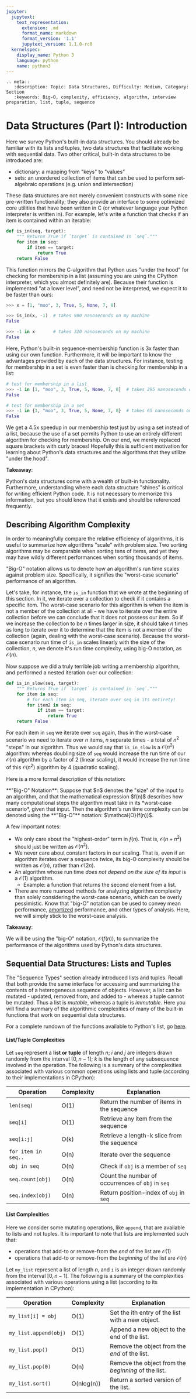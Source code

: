 ```yaml
---
jupyter:
  jupytext:
    text_representation:
      extension: .md
      format_name: markdown
      format_version: '1.1'
      jupytext_version: 1.1.0-rc0
  kernelspec:
    display_name: Python 3
    language: python
    name: python3
---
```


```raw_mimetype="text/restructuredtext"
.. meta::
   :description: Topic: Data Structures, Difficulty: Medium, Category: Section
   :keywords: Big-O, complexity, efficiency, algorithm, interview preparation, list, tuple, sequence
```

<!-- #region -->
# Data Structures (Part I): Introduction
Here we survey Python's built-in data structures. You should already be familiar with its lists and tuples, two data structures that facilitate working with sequential data. Two other critical, built-in data structures to be introduced are:

- dictionary: a mapping from "keys" to "values"
- sets: an unordered collection of items that can be used to perform set-algebraic operations (e.g. union and intersection) 

These data structures are not merely convenient constructs with some nice pre-written functionality; they also provide an interface to some optimized core utilities that have been written in C (or whatever language your Python interpreter is written in). For example, let's write a function that checks if an item is contained within an iterable:

```python
def is_in(seq, target):
    """ Returns True if `target` is contained in `seq`."""
    for item in seq:
        if item == target:
            return True
    return False
```

This function mirrors the C-algorithm that Python uses "under the hood" for checking for membership in a list (assuming you are using the CPython interpreter, which you almost definitely are). Because their function is implemented "at a lower level", and need not be interpreted, we expect it to be faster than ours:
```python
>>> x = [1, "moo", 3, True, 5, None, 7, 8]

>>> is_in(x, -1)  # takes 980 nanoseconds on my machine
False

>>> -1 in x       # takes 320 nanoseconds on my machine
False
```
Here, Python's built-in sequence-membership function is 3x faster than using our own function. Furthermore, it will be important to know the advantages provided by each of the data structures. For instance, testing for membership in a set is even faster than is checking for membership in a list:

```python
# test for membership in a list
>>> -1 in [1, "moo", 3, True, 5, None, 7, 8]  # takes 295 nanoseconds on my machine
False

# test for membership in a set
>>> -1 in {1, "moo", 3, True, 5, None, 7, 8}  # takes 65 nanoseconds on my machine
False
```
We get a 4.5x speedup in our membership test just by using a set instead of a list, because the use of a set permits Python to use an entirely different algorithm for checking for membership. On our end, we merely replaced square brackets with curly braces! Hopefully this is sufficient motivation for learning about Python's data structures and the algorithms that they utilize "under the hood".

<div class="alert alert-info">

**Takeaway**: 

Python's data structures come with a wealth of built-in functionality. Furthermore, understanding where each data structure "shines" is critical for writing efficient Python code. It is not necessary to memorize this information, but you should know that it exists and should be referenced frequently.
</div>
<!-- #endregion -->

<!-- #region -->
## Describing Algorithm Complexity
In order to meaningfully compare the relative efficiency of algorithms, it is useful to summarize how algorithms "scale" with problem size. Two sorting algorithms may be comparable when sorting tens of items, and yet they may have wildly different performances when sorting thousands of items. 

"Big-O" notation allows us to denote how an algorithm's run time scales against problem size. Specifically, it signifies the "worst-case scenario" performance of an algorithm. 

Let's take, for instance, the `is_in` function that we wrote at the beginning of this section. In it, we iterate over a collection to check if it contains a specific item. The worst-case scenario for this algorithm is when the item is not a member of the collection at all - we have to iterate over the entire collection before we can conclude that it does not possess our item. So if we increase the collection to be $n$ times larger in size, it should take $n$ times as long to iterate over it to determine that the item is not a member of the collection (again, dealing with the worst-case scenario). Because the worst-case scenario run time of `is_in` scales linearly with the size of the collection, $n$, we denote it's run time complexity, using big-O notation, as $\mathcal{O}(n)$.

Now suppose we did a truly terrible job writing a membership algorithm, and performed a nested iteration over our collection:

```python
def is_in_slow(seq, target):
    """ Returns True if `target` is contained in `seq`."""
    for item in seq:
        # for each item in seq, iterate over seq in its entirety!
        for item2 in seq:
            if item == target:
                return True
    return False
```

For each item in `seq` we iterate over `seq` again, thus in the worst-case scenario we need to iterate over $n$ items, $n$ separate times - a total of $n^{2}$ "steps" in our algorithm. Thus we would say that `is_in_slow` is a $\mathcal{O}(n^{2})$ algorithm: whereas doubling size of `seq` would increase the run time of our $\mathcal{O}(n)$ algorithm by a factor of 2 (linear scaling), it would increase the run time of this $\mathcal{O}(n^{2})$ algorithm by 4 (quadratic scaling).

Here is a more formal description of this notation:
<div class="alert alert-block alert-info"> 
**"Big-O" Notation**: Suppose that $n$ denotes the "size" of the input to an algorithm, and that the mathematical expression $f(n)$ describes how many computational steps the algorithm must take in its *worst-case scenario*, given that input. Then the algorithm's run time complexity can be denoted using the **"Big-O"** notation: $\mathcal{O}(f(n))$.
</div>

A few important notes:

- We only care about the "highest-order" term in $f(n)$. That is, $\mathcal{O}(n + n^{2})$ should just be written as $\mathcal{O}(n^{2})$.
- We never care about constant factors in our scaling. That is, even if an algorithm iterates over a sequence twice, its big-O complexity should be written as $\mathcal{O}(n)$, rather than $\mathcal{O}(2n)$.
- An algorithm whose run time *does not depend on the size of its input* is a $\mathcal{O}(1)$ algorithm. 
  - Example: a function that returns the second element from a list.
- There are more nuanced methods for analyzing algorithm complexity than solely considering the worst-case scenario, which can be overly pessimistic. Know that  "big-O" notation can be used to convey mean performance, [amortized](https://en.wikipedia.org/wiki/Amortized_analysis) performance, and other types of analysis. Here, we will simply stick to the worst-case analysis.
<!-- #endregion -->

<div class="alert alert-info">

**Takeaway**: 

We will be using the "big-O" notation, $\mathcal{O}(f(n))$, to summarize the performance of the algorithms used by Python's data structures. 
</div>


## Sequential Data Structures: Lists and Tuples
The "Sequence Types" section already introduced lists and tuples. Recall that both provide the same interface for accessing and summarizing the contents of a heterogeneous sequence of objects. However, a list can be mutated - updated, removed from, and added to - whereas a tuple cannot be mutated. Thus a list is *mutable*, whereas a tuple is *immutable*. Here you will find a summary of the algorithmic complexities of many of the built-in functions that work on sequential data structures.

For a complete rundown of the functions available to Python's list, go [here](https://docs.python.org/3/tutorial/datastructures.html#more-on-lists).

#### List/Tuple Complexities
Let `seq` represent a **list or tuple** of length $n$; $i$ and $j$ are integers drawn randomly from the interval $[0, n-1]$; $k$ is the length of any subsequence involved in the operation. The following is a summary of the complexities associated with various common operations using lists and tuple (according to their implementations in CPython):

|Operation| Complexity | Explanation |
|---|---|---|
|`len(seq)`|O(1)| Return the number of items in the sequence |
|`seq[i]`| O(1) | Retrieve any item from the sequence |
|`seq[i:j]`| O(k) | Retrieve a length-k slice from the sequence |
|`for item in seq..`| O(n) | Iterate over the sequence |
|`obj in seq`| O(n) | Check if `obj` is a member of `seq` |
|`seq.count(obj)`| O(n) | Count the number of occurrences of `obj` in `seq` |
|`seq.index(obj)`| O(n)| Return position-index of `obj` in `seq` |


#### List Complexities
Here we consider some mutating operations, like `append`, that are available to lists and not tuples. It is important to note that lists are implemented such that: 

- operations that add-to or remove-from the *end* of the list are $\mathcal{O}(1)$
- operations that add-to or remove-from the *beginning* of the list are $\mathcal{O}(n)$

Let `my_list` represent a list of length $n$, and `i` is an integer drawn randomly from the interval $[0, n-1]$. The following is a summary of the complexities associated with various operations using a list (according to its implementation in CPython):

|Operation| Complexity | Explanation |
|---|---|---|
|`my_list[i] = obj`| O(1) | Set the ith entry of the list with a new object. |
|`my_list.append(obj)`| O(1) | Append a new object to the end of the list. |
|`my_list.pop()`| O(1) | Remove the object from the *end* of the list. |
|`my_list.pop(0)`| O(n) | Remove the object from the *beginning* of the list. |
|`my_list.sort()`| O(nlog(n)) | Return a sorted version of the list. |

